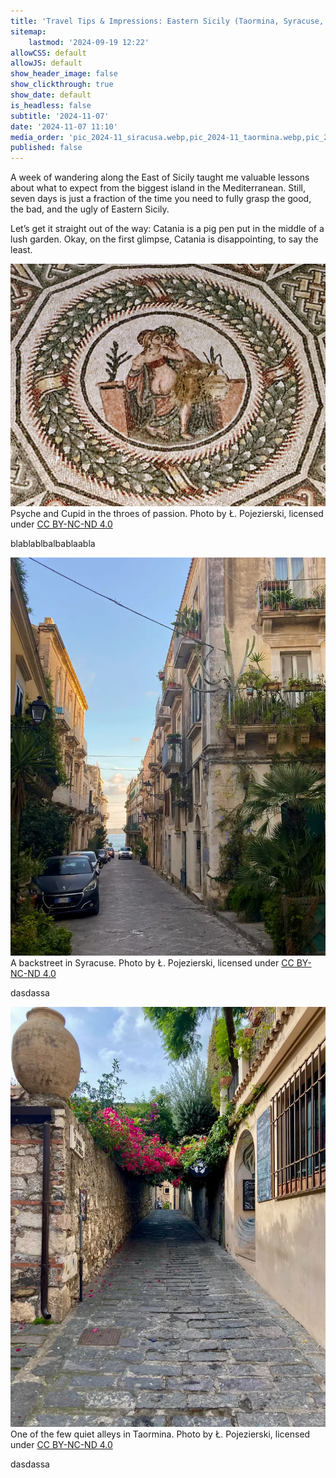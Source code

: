 ```yaml
---
title: 'Travel Tips & Impressions: Eastern Sicily (Taormina, Syracuse, And More)'
sitemap:
    lastmod: '2024-09-19 12:22'
allowCSS: default
allowJS: default
show_header_image: false
show_clickthrough: true
show_date: default
is_headless: false
subtitle: '2024-11-07'
date: '2024-11-07 11:10'
media_order: 'pic_2024-11_siracusa.webp,pic_2024-11_taormina.webp,pic_2024-11_villa-casale.webp'
published: false
---
```


A week of wandering along the East of Sicily taught me valuable lessons about what to expect from the biggest island in the Mediterranean. Still, seven days is just a fraction of the time you need to fully grasp the good, the bad, and the ugly of Eastern Sicily. 

Let’s get it straight out of the way: Catania is a pig pen put in the middle of a lush garden. Okay, on the first glimpse, Catania is disappointing, to say the least. 


![pic_2024-11_villa-casale](pic_2024-11_villa-casale.webp "Psyche and Cupid in the throes of passion")
<span class="pic-caption">Psyche and Cupid in the throes of passion. Photo by Ł. Pojezierski, licensed under <a href="https://creativecommons.org/licenses/by-nc-nd/4.0/deed">CC BY-NC-ND 4.0</a></span>

blablablbalbablaabla

![pic_2024-11_siracusa](pic_2024-11_siracusa.webp "A backstreet in Syracuse")
<span class="pic-caption">A backstreet in Syracuse. Photo by Ł. Pojezierski, licensed under <a href="https://creativecommons.org/licenses/by-nc-nd/4.0/deed">CC BY-NC-ND 4.0</a></span>

dasdassa

![pic_2024-11_taormina](pic_2024-11_taormina.webp "One of the few quiet alleys in Taormina")
<span class="pic-caption">One of the few quiet alleys in Taormina. Photo by Ł. Pojezierski, licensed under <a href="https://creativecommons.org/licenses/by-nc-nd/4.0/deed">CC BY-NC-ND 4.0</a></span>

dasdassa